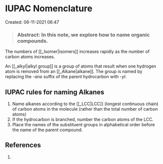 # IUPAC Nomenclature
Created: 06-11-2021 06:47

> ### **Abstract:** In this note, we explore how to name organic compounds.

The numbers of [[_Isomer|isomers]] increases rapidly as the number of carbon atoms increases.

An [[_alkyl|alkyl group]] is a group of atoms that result when one hydrogen atom is removed from an [[_Alkane|alkane]]. The group is named by replacing the *-ane* suffix of the parent hydrocarbon with *-yl*.

## IUPAC rules for naming Alkanes
1. Name alkanes according to the [[_LCC|LCC]] (longest continuous chain) of carbon atoms in the molecule (rather than the total number of carbon atoms)
2. If the hydrocarbon is branched, number the carbon atoms of the LCC.
3. Place the names of the substituent groups in alphabetical order before the name of the parent compound.


## References
1. 